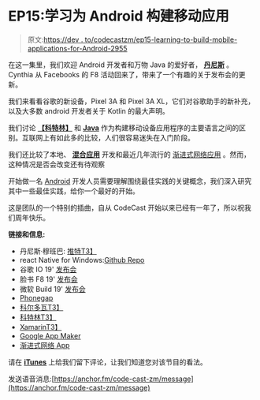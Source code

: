 # EP15:学习为 Android 构建移动应用

> 原文:[https://dev . to/codecastzm/ep15-learning-to-build-mobile-applications-for-Android-2955](https://dev.to/codecastzm/ep15-learning-to-build-mobile-applications-for-android-2955)

在这一集里，我们欢迎 Android 开发者和万物 Java 的爱好者， [<u>**丹尼斯**</u>](https://twitter.com/Iambigd50) 。Cynthia 从 Facebooks 的 F8 活动回来了，带来了一个有趣的关于发布会的更新。

我们来看看谷歌的新设备，Pixel 3A 和 Pixel 3A XL，它们对谷歌助手的新补充，以及大多数 android 开发者关于 Kotlin 的最大声明。

我们讨论 [<u>**【科特林】**</u>](https://kotlinlang.org/) 和 [<u>**Java**</u>](https://www.oracle.com/technetwork/java/javase/downloads/index.html) 作为构建移动设备应用程序的主要语言之间的区别。互联网上有如此多的比较，人们很容易迷失在入门阶段。

我们还比较了本地、 [<u>**混合应用**</u>](https://www.sitepoint.com/native-vs-hybrid-app-development/) 开发和最近几年流行的 [<u>渐进式网络应用</u>](https://developers.google.com/web/progressive-web-apps/) 。然而，这种情况是否会改变还有待观察

开始做一名 [<u>Android</u>](https://www.android.com/) 开发人员需要理解围绕最佳实践的关键概念，我们深入研究其中一些最佳实践，给你一个最好的开始。

这是团队的一个特别的插曲，自从 CodeCast 开始以来已经有一年了，所以祝我们周年快乐。

**链接和信息:**

*   丹尼斯·穆班巴: [<u>推特</u>T3】](https://twitter.com/Iambigd50)
*   react Native for Windows:[<u>Github Repo</u>](https://github.com/microsoft/react-native-windows)
*   谷歌 IO 19' [<u>发布会</u>](https://events.google.com/io/)
*   脸书 F8 19' [<u>发布会</u>](https://www.f8.com/)
*   微软 Build 19' [<u>发布会</u>](https://www.microsoft.com/en-us/build)
*   [<u>Phonegap</u>](https://phonegap.com/)
*   [<u>科尔多瓦</u>T3】](https://cordova.apache.org/)
*   [<u>科特林</u>T3】](https://kotlinlang.org/)
*   [<u>Xamarin</u>T3】](https://docs.microsoft.com/en-us/xamarin/cross-platform/get-started/)
*   [<u>Google App Maker</u>](https://developers.google.com/appmaker/)
*   [<u>渐进式网络 App</u>](https://developers.google.com/web/progressive-web-apps/)

请在 [<u>**iTunes**</u>](https://podcasts.apple.com/us/podcast/codecast-zambia/id1442693166?mt=2) 上给我们留下评论，让我们知道您对该节目的看法。

发送语音消息:[https://anchor.fm/code-cast-zm/message](https://anchor.fm/code-cast-zm/message)